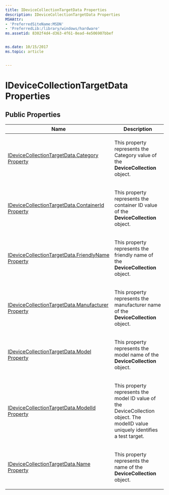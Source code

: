 ```yaml
---
title: IDeviceCollectionTargetData Properties
description: IDeviceCollectionTargetData Properties
MSHAttr:
- 'PreferredSiteName:MSDN'
- 'PreferredLib:/library/windows/hardware'
ms.assetid: 8302f4d4-d363-4f61-8ead-4e506907bbef


ms.date: 10/15/2017
ms.topic: article


---
```


# IDeviceCollectionTargetData Properties


## <span id="Public_Properties"></span><span id="public_properties"></span><span id="PUBLIC_PROPERTIES"></span>Public Properties


<table>
<colgroup>
<col width="50%" />
<col width="50%" />
</colgroup>
<thead>
<tr class="header">
<th>Name</th>
<th>Description</th>
</tr>
</thead>
<tbody>
<tr class="odd">
<td><p><a href="idevicecollectiontargetdatacategory-property.md" data-raw-source="[IDeviceCollectionTargetData.Category Property](idevicecollectiontargetdatacategory-property.md)">IDeviceCollectionTargetData.Category Property</a></p></td>
<td><p>This property represents the Category value of the <strong>DeviceCollection</strong> object.</p></td>
</tr>
<tr class="even">
<td><p><a href="idevicecollectiontargetdatacontainerid-property.md" data-raw-source="[IDeviceCollectionTargetData.ContainerId Property](idevicecollectiontargetdatacontainerid-property.md)">IDeviceCollectionTargetData.ContainerId Property</a></p></td>
<td><p>This property represents the container ID value of the <strong>DeviceCollection</strong> object.</p></td>
</tr>
<tr class="odd">
<td><p><a href="idevicecollectiontargetdatafriendlyname-property.md" data-raw-source="[IDeviceCollectionTargetData.FriendlyName Property](idevicecollectiontargetdatafriendlyname-property.md)">IDeviceCollectionTargetData.FriendlyName Property</a></p></td>
<td><p>This property represents the friendly name of the <strong>DeviceCollection</strong> object.</p></td>
</tr>
<tr class="even">
<td><p><a href="idevicecollectiontargetdatamanufacturer-property.md" data-raw-source="[IDeviceCollectionTargetData.Manufacturer Property](idevicecollectiontargetdatamanufacturer-property.md)">IDeviceCollectionTargetData.Manufacturer Property</a></p></td>
<td><p>This property represents the manufacturer name of the <strong>DeviceCollection</strong> object.</p></td>
</tr>
<tr class="odd">
<td><p><a href="idevicecollectiontargetdatamodel-property.md" data-raw-source="[IDeviceCollectionTargetData.Model Property](idevicecollectiontargetdatamodel-property.md)">IDeviceCollectionTargetData.Model Property</a></p></td>
<td><p>This property represents the model name of the <strong>DeviceCollection</strong> object.</p></td>
</tr>
<tr class="even">
<td><p><a href="idevicecollectiontargetdatamodelid-property.md" data-raw-source="[IDeviceCollectionTargetData.ModelId Property](idevicecollectiontargetdatamodelid-property.md)">IDeviceCollectionTargetData.ModelId Property</a></p></td>
<td><p>This property represents the model ID value of the DeviceCollection object. The modelID value uniquely identifies a test target.</p></td>
</tr>
<tr class="odd">
<td><p><a href="idevicecollectiontargetdataname-property.md" data-raw-source="[IDeviceCollectionTargetData.Name Property](idevicecollectiontargetdataname-property.md)">IDeviceCollectionTargetData.Name Property</a></p></td>
<td><p>This property represents the name of the <strong>DeviceCollection</strong> object.</p></td>
</tr>
</tbody>
</table>

 

 

 






